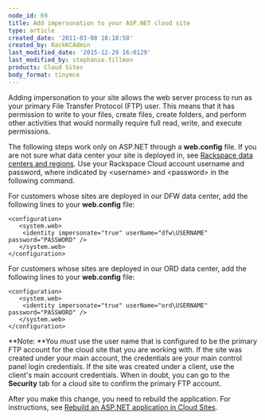 ```yaml
---
node_id: 69
title: Add impersonation to your ASP.NET cloud site
type: article
created_date: '2011-03-08 18:18:58'
created_by: RackKCAdmin
last_modified_date: '2015-12-29 16:0129'
last_modified_by: stephanie.fillmon
products: Cloud Sites
body_format: tinymce
---
```


Adding impersonation to your site allows the web server process to run
as your primary File Transfer Protocol (FTP) user. This means that it
has permission to write to your files, create files, create folders, and
perform other activities that would normally require full read, write,
and execute permissions.

The following steps work only on ASP.NET through a **web.config** file.
If you are not sure what data center your site is deployed in, see
[Rackspace data centers and
regions](http://www.rackspace.com/knowledge_center/article/rackspace-data-centers-and-regions).
Use your Rackspace Cloud account username and password, where indicated
by \<username\> and \<password\> in the following command.

For customers whose sites are deployed in our DFW data center, add the
following lines to your **web.config** file:

    <configuration>
       <system.web>
        <identity impersonate="true" userName="dfw\USERNAME" password="PASSWORD" />
       </system.web>
    </configuration>

For customers whose sites are deployed in our ORD data center, add the
following lines to your **web.config** file:

    <configuration>
       <system.web>
        <identity impersonate="true" userName="ord\USERNAME" password="PASSWORD" />
       </system.web>
    </configuration>

**Note: **You *must* use the user name that is configured to be the
primary FTP account for the cloud site that you are working with. If the
site was created under your main account, the credentials are your main
control panel login credentials. If the site was created under a client,
use the client's main account credentials. When in doubt, you can go to
the **Security** tab for a cloud site to confirm the primary FTP
account.

After you make this change, you need to rebuild the application. For
instructions, see [Rebuild an ASP.NET application in Cloud
Sites](http://www.rackspace.com/knowledge_center/article/rebuild-an-aspnet-application-in-cloud-sites).

